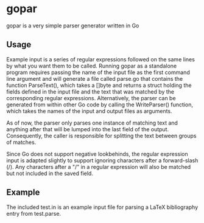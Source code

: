 # gopar

gopar is a very simple parser generator written in Go

## Usage

Example input is a series of regular expressions followed on the same
lines by what you want them to be called. Running gopar as a
standalone program requires passing the name of the input file as the
first command line argument and will generate a file called parse.go
that contains the function ParseText(), which takes a []byte and
returns a struct holding the fields defined in the input file and the
text that was matched by the corresponding regular expressions.
Alternatively, the parser can be generated from within other Go code
by calling the WriteParser() function, which takes the names of the
input and output files as arguments.

As of now, the parser only parses one instance of matching text and
anything after that will be lumped into the last field of the
output. Consequently, the caller is responsible for splitting the text
between groups of matches.

Since Go does not support negative lookbehinds, the regular expression
input is adapted slightly to support ignoring characters after a
forward-slash (/).  Any characters after a "/" in a regular expression
will also be matched but not included in the saved field.

## Example

The included test.in is an example input file for parsing a LaTeX
bibliography entry from test.parse. 